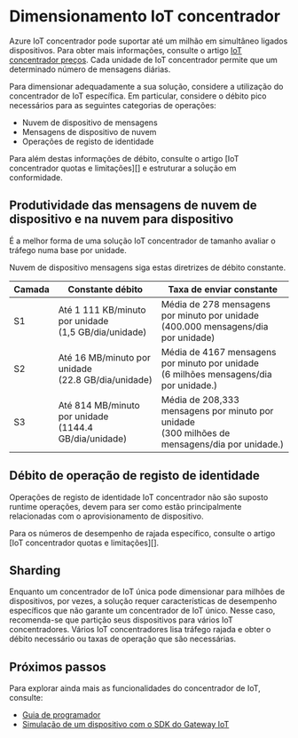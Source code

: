 <properties
 pageTitle="Azure IoT concentrador dimensionamento | Microsoft Azure"
 description="Descreve como dimensionar Azure IoT concentrador."
 services="iot-hub"
 documentationCenter=""
 authors="fsautomata"
 manager="timlt"
 editor=""/>

<tags
 ms.service="iot-hub"
 ms.devlang="na"
 ms.topic="article"
 ms.tgt_pltfrm="na"
 ms.workload="na"
 ms.date="09/19/2016"
 ms.author="elioda"/>

# <a name="scaling-iot-hub"></a>Dimensionamento IoT concentrador

Azure IoT concentrador pode suportar até um milhão em simultâneo ligados dispositivos. Para obter mais informações, consulte o artigo [IoT concentrador preços][lnk-pricing]. Cada unidade de IoT concentrador permite que um determinado número de mensagens diárias.

Para dimensionar adequadamente a sua solução, considere a utilização do concentrador de IoT específica. Em particular, considere o débito pico necessários para as seguintes categorias de operações:

* Nuvem de dispositivo de mensagens
* Mensagens de dispositivo de nuvem
* Operações de registo de identidade

Para além destas informações de débito, consulte o artigo [IoT concentrador quotas e limitações][] e estruturar a solução em conformidade.

## <a name="device-to-cloud-and-cloud-to-device-message-throughput"></a>Produtividade das mensagens de nuvem de dispositivo e na nuvem para dispositivo

É a melhor forma de uma solução IoT concentrador de tamanho avaliar o tráfego numa base por unidade.

Nuvem de dispositivo mensagens siga estas diretrizes de débito constante.

| Camada | Constante débito | Taxa de enviar constante |
| ---- | -------------------- | ------------------- |
| S1 | Até 1 111 KB/minuto por unidade<br/>(1,5 GB/dia/unidade) | Média de 278 mensagens por minuto por unidade<br/>(400.000 mensagens/dia por unidade) |
| S2 | Até 16 MB/minuto por unidade<br/>(22.8 GB/dia/unidade) | Média de 4167 mensagens por minuto por unidade<br/>(6 milhões mensagens/dia por unidade.) |
| S3 | Até 814 MB/minuto por unidade<br/>(1144.4 GB/dia/unidade) | Média de 208,333 mensagens por minuto por unidade<br/>(300 milhões de mensagens/dia por unidade.) |

## <a name="identity-registry-operation-throughput"></a>Débito de operação de registo de identidade

Operações de registo de identidade IoT concentrador não são suposto runtime operações, devem para ser como estão principalmente relacionadas com o aprovisionamento de dispositivo.

Para os números de desempenho de rajada específico, consulte o artigo [IoT concentrador quotas e limitações][].

## <a name="sharding"></a>Sharding

Enquanto um concentrador de IoT única pode dimensionar para milhões de dispositivos, por vezes, a solução requer características de desempenho específicos que não garante um concentrador de IoT único. Nesse caso, recomenda-se que partição seus dispositivos para vários IoT concentradores. Vários IoT concentradores lisa tráfego rajada e obter o débito necessário ou taxas de operação que são necessárias.

## <a name="next-steps"></a>Próximos passos

Para explorar ainda mais as funcionalidades do concentrador de IoT, consulte:

- [Guia de programador][lnk-devguide]
- [Simulação de um dispositivo com o SDK do Gateway IoT][lnk-gateway]

[lnk-pricing]: https://azure.microsoft.com/pricing/details/iot-hub
[As quotas de IoT concentrador e limitações]: iot-hub-devguide-quotas-throttling.md

[lnk-devguide]: iot-hub-devguide.md
[lnk-gateway]: iot-hub-linux-gateway-sdk-simulated-device.md
